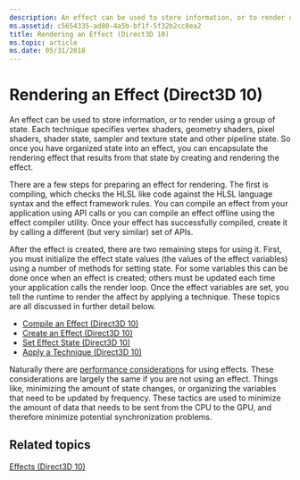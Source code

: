 ```yaml
---
description: An effect can be used to store information, or to render using a group of state.
ms.assetid: c5654335-ad80-4a5b-bf1f-5f32b2cc8ea2
title: Rendering an Effect (Direct3D 10)
ms.topic: article
ms.date: 05/31/2018
---
```


# Rendering an Effect (Direct3D 10)

An effect can be used to store information, or to render using a group of state. Each technique specifies vertex shaders, geometry shaders, pixel shaders, shader state, sampler and texture state and other pipeline state. So once you have organized state into an effect, you can encapsulate the rendering effect that results from that state by creating and rendering the effect.

There are a few steps for preparing an effect for rendering. The first is compiling, which checks the HLSL like code against the HLSL language syntax and the effect framework rules. You can compile an effect from your application using API calls or you can compile an effect offline using the effect compiler utility. Once your effect has successfully compiled, create it by calling a different (but very similar) set of APIs.

After the effect is created, there are two remaining steps for using it. First, you must initialize the effect state values (the values of the effect variables) using a number of methods for setting state. For some variables this can be done once when an effect is created; others must be updated each time your application calls the render loop. Once the effect variables are set, you tell the runtime to render the affect by applying a technique. These topics are all discussed in further detail below.

-   [Compile an Effect (Direct3D 10)](d3d10-graphics-programming-guide-effects-compile.md)
-   [Create an Effect (Direct3D 10)](d3d10-graphics-programming-guide-effects-create.md)
-   [Set Effect State (Direct3D 10)](d3d10-graphics-programming-guide-effects-set-state.md)
-   [Apply a Technique (Direct3D 10)](d3d10-graphics-programming-guide-effects-apply-technique.md)

Naturally there are [performance considerations](d3d10-graphics-programming-guide-effects-performance.md) for using effects. These considerations are largely the same if you are not using an effect. Things like, minimizing the amount of state changes, or organizing the variables that need to be updated by frequency. These tactics are used to minimize the amount of data that needs to be sent from the CPU to the GPU, and therefore minimize potential synchronization problems.

## Related topics

<dl> <dt>

[Effects (Direct3D 10)](d3d10-graphics-programming-guide-effects.md)
</dt> </dl>

 

 



